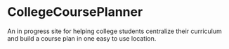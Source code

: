 # CollegeCoursePlanner
An in progress site for helping college students centralize their curriculum and build a course plan in one easy to use location.
